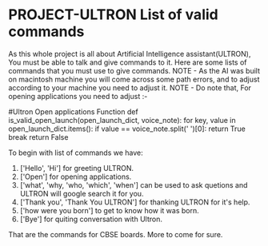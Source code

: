 # PROJECT-ULTRON List of valid commands
As this whole project is all about Artificial Intelligence assistant(ULTRON), You must be able to talk and give commands to it. Here are some lists of commands that you must use to give commands. 
NOTE - As the AI was built on macintosh machine you will come across some path errors, and to adjust according to your machine you need to adjust it.
NOTE - Do note that, For opening applications you need to adjust :-

#Ultron Open applications Function
def is_valid_open_launch(open_launch_dict, voice_note):
for key, value in open_launch_dict.items():
if value == voice_note.split(' ')[0]:
return True
break
return False

To begin with list of commands we have:
1. ['Hello', 'Hi'] for greeting ULTRON.
2. ['Open'] for opening applications.
3. ['what', 'why, 'who, 'which', 'when'] can be used to ask quetions and ULTRON will google search it for you.
4. ['Thank you', 'Thank You ULTRON'] for thanking ULTRON for it's help.
5. ['how were you born'] to get to know how it was born.
6. ['Bye'] for quiting conversation with Ultron.

That are the commands for CBSE boards. More to come for sure.
